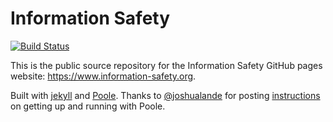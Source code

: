 # Information Safety

[![Build Status](https://app.travis-ci.com/information-safety/information-safety.github.io.svg?branch=master)](https://app.travis-ci.com/information-safety/information-safety.github.io)

This is the public source repository for the Information Safety GitHub pages website: https://www.information-safety.org.

Built with [jekyll](https://jekyllrb.com) and [Poole](http://getpoole.com). Thanks to [@joshualande](https://github.com/joshualande) for posting [instructions](http://joshualande.com/jekyll-github-pages-poole) on getting up and running with Poole.
